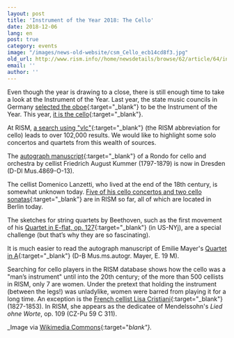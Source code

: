 ```yaml
---
layout: post
title: 'Instrument of the Year 2018: The Cello'
date: 2018-12-06
lang: en
post: true
category: events
image: "/images/news-old-website/csm_Cello_ecb14cd8f3.jpg"
old_url: http://www.rism.info//home/newsdetails/browse/62/article/64/instrument-of-the-year-2018-the-cello.html
email: ''
author: ''
---
```



Even though the year is drawing to a close, there is still enough time to take a look at the Instrument of the Year. Last year, the state music councils in Germany [selected the oboe](http://www.rism.info/home/newsdetails/?tx_ttnews%5Byear%5D=2017&tx_ttnews%5Bmonth%5D=10&tx_ttnews%5BbackPid%5D=64&tx_ttnews%5Btt_news%5D=1435&cHash=a982f2d3d6c9de4bffdb14b30d136d5b){:target="_blank"} to be the Instrument of the Year. This year, [it is the cello](https://www.instrument-des-jahres.de/){:target="_blank"}.

At RISM, [a search using "vlc"](https://opac.rism.info/search?View=rism&q=vlc&Language=en){:target="_blank"} (the RISM abbreviation for cello) leads to over 102,000 results. We would like to highlight some solo concertos and quartets from this wealth of sources.

The [autograph manuscript](https://opac.rism.info/search?id=211010028&View=rism&Language=en){:target="_blank"} of a Rondo for cello and orchestra by cellist Friedrich August Kummer (1797-1879) is now in Dresden (D-Dl Mus.4869-O-13).

The cellist Domenico Lanzetti, who lived at the end of the 18th century, is somewhat unknown today. [Five of his cello concertos and two cello sonatas](https://opac.rism.info/metaopac/perma.do?v=rism&q=-1%3d%22pe30074717%22&Language=en){:target="_blank"} are in RISM so far, all of which are located in Berlin today.

The sketches for string quartets by Beethoven, such as the first movement of his [Quartet in E-flat, op. 127](https://opac.rism.info/search?id=900003594&View=rism&Language=en){:target="_blank"} (in US-NYj), are a special challenge (but that’s why they are so fascinating).

It is much easier to read the autograph manuscript of Emilie Mayer's [Quartet in A](https://opac.rism.info/search?id=464000310&View=rism&Language=en){:target="_blank"} (D-B Mus.ms.autogr. Mayer, E. 19 M).

Searching for cello players in the RISM database shows how the cello was a "man’s instrument" until into the 20th century; of the more than 500 cellists in RISM, only 7 are women. Under the pretext that holding the instrument (between the legs!) was unladylike, women were barred from playing it for a long time. An exception is the [French cellist Lisa Cristiani](https://opac.rism.info/search?id=550503869&View=rism&Language=en){:target="_blank"} (1827-1853). In RISM, she appears as the dedicatee of Mendelssohn's _Lied ohne Worte_, op. 109 (CZ-Pu 59 C 311).


_Image via [Wikimedia Commons](https://de.wikipedia.org/wiki/Datei:Cello_study.jpg){:target="_blank"}._





<script type="text/javascript">var switchTo5x=true;</script><script type="text/javascript" src="http://w.sharethis.com/button/buttons.js"></script><script type="text/javascript">stLight.options({publisher: "9b601438-1ce1-49d8-bfd7-9cff5df54c17", doNotHash: false, doNotCopy: false, hashAddressBar: false});</script>




